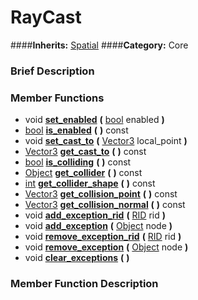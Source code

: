 #  RayCast  
####**Inherits:** [Spatial](class_spatial)
####**Category:** Core

###  Brief Description  


###  Member Functions 
  * void  **[set&#95;enabled](#set_enabled)**  **(** [bool](class_bool) enabled  **)**
  * [bool](class_bool)  **[is&#95;enabled](#is_enabled)**  **(** **)** const
  * void  **[set&#95;cast&#95;to](#set_cast_to)**  **(** [Vector3](class_vector3) local_point  **)**
  * [Vector3](class_vector3)  **[get&#95;cast&#95;to](#get_cast_to)**  **(** **)** const
  * [bool](class_bool)  **[is&#95;colliding](#is_colliding)**  **(** **)** const
  * [Object](class_object)  **[get&#95;collider](#get_collider)**  **(** **)** const
  * [int](class_int)  **[get&#95;collider&#95;shape](#get_collider_shape)**  **(** **)** const
  * [Vector3](class_vector3)  **[get&#95;collision&#95;point](#get_collision_point)**  **(** **)** const
  * [Vector3](class_vector3)  **[get&#95;collision&#95;normal](#get_collision_normal)**  **(** **)** const
  * void  **[add&#95;exception&#95;rid](#add_exception_rid)**  **(** [RID](class_rid) rid  **)**
  * void  **[add&#95;exception](#add_exception)**  **(** [Object](class_object) node  **)**
  * void  **[remove&#95;exception&#95;rid](#remove_exception_rid)**  **(** [RID](class_rid) rid  **)**
  * void  **[remove&#95;exception](#remove_exception)**  **(** [Object](class_object) node  **)**
  * void  **[clear&#95;exceptions](#clear_exceptions)**  **(** **)**

###  Member Function Description  
